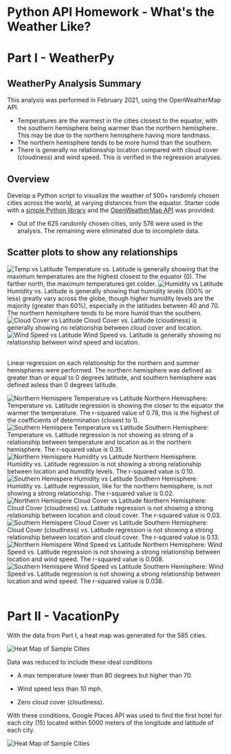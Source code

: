 # Python API Homework - What's the Weather Like?

# Part I - WeatherPy
## WeatherPy Analysis Summary
This analysis was performed in February 2021, using the OpenWeatherMap API.

  
  * Temperatures are the warmest in the cities closest to the equator, with the southern hemisphere being warmer than the northern hemisphere. This may be due to the northern hemisphere having more landmass.
  * The northern hemisphere tends to be more humid than the southern.
  * There is generally no relationsship location compared with cloud cover (cloudiness) and wind speed. This is verified in the regression analyses.

## Overview
Develop a Python script to visualize the weather of 500+ randomly chosen cities across the world, at varying distances from the equator. Starter code with a [simple Python library](https://pypi.python.org/pypi/citipy) and the [OpenWeatherMap API](https://openweathermap.org/api) was provided.

* Out of the 625 randomly chosen cities, only 576 were used in the analysis. The remaining were eliminated due to incomplete data.

## Scatter plots to show any relationships

<img src="Images/LatTemp.png" alt="Temp vs Latitude">
Temperature vs. Latitude is generally showing that the maximum temperatures are the highest closest to the equator (0). The farther north, the maximum temperatures get colder.

<img src="Images/LatHum.png" alt="Humidity vs Latitude">
Humidity vs. Latitude is generally showing that humidity levels (100% or less) greatly vary across the globe, though higher humidity levels are the majority (greater than 60%), especially in the latitudes between 40 and 70. The northern hemisphere tends to be more humid than the southern.

<img src="Images/LatCloud.png" alt="Cloud Cover vs Latitude">
Cloud Cover vs. Latitude (cloudiness) is generally showing no relationship between cloud cover and location.

<img src="Images/LatWind.png" alt="Wind Speed vs Latitude">
Wind Speed  vs. Latitude is generally showing no relationship between wind speed and location.

<br />
<br />

Linear regression on each relationship for the northern and summer hemispheres were performed. The northern hemisphere was defined as greater than or equal to 0 degrees latitude, and southern hemisphere was defined asless than 0 degrees latitude.

<img src="Images/NTemp.png" alt="Northern Hemispere Temperature vs Latitude">
Northern Hemisphere: Temperature vs. Latitude regression is showing the closer to the equator the warmer the temperature. The r-squared value of 0.78, this is the highest of the coefficients of determination (closest to 1).

<img src="Images/STemp.png" alt="Southern Hemispere Temperature vs Latitude">
Southern Hemisphere: Temperature vs. Latitude regression is not showing as strong of a relationship between temperature and location as in the northern hemisphere. The r-squared value is 0.35.

<img src="Images/NHum.png" alt="Northern Hemispere Humidity vs Latitude">
Northern Hemisphere: Humidity vs. Latitude regression is not showing a strong relationship between location and humidity levels. The r-squared value is 0.10.

<img src="Images/SHum.png" alt="Southern Hemispere Humidity vs Latitude">
Southern Hemisphere: Humidity vs. Latitude regression, like for the northern hemisphere, is not showing a strong relationship. The r-squared value is 0.02.

<img src="Images/NCloud.png" alt="Northern Hemispere Cloud Cover vs Latitude">
Northern Hemisphere: Cloud Cover (cloudiness) vs. Latitude regression is not showing a strong relationship between location and cloud cover. The r-squared value is 0.03.

<img src="Images/SCloud.png" alt="Southern Hemispere Cloud Cover vs Latitude">
Southern Hemisphere: Cloud Cover (cloudiness) vs. Latitude regression is not showing a strong relationship between location and cloud cover. The r-squared value is 0.13.

<img src="Images/NWind.png" alt="Northern Hemispere Wind Speed vs Latitude">
Northern Hemisphere: Wind Speed vs. Latitude regression is not showing a strong relationship between location and wind speed. The r-squared value is 0.008.

<img src="Images/SWind.png" alt="Southern Hemispere Wind Speed vs Latitude">
Southern Hemisphere: Wind Speed vs. Latitude regression is not showing a strong relationship between location and wind speed. The r-squared value is 0.038.

<br />
<br />

# Part II - VacationPy

With the data from Part I, a heat map was generated for the 585 cities.

<img src="Images/cities.png" alt="Heat Map of Sample Cities">

Data was reduced to include these ideal conditions

  * A max temperature lower than 80 degrees but higher than 70.

  * Wind speed less than 10 mph.

  * Zero cloud cover (cloudiness).

With these conditions, Google Places API was used to find the first hotel for each city (15) located within 5000 meters of the longitude and latitude of each city.

<img src="Images/hotels
.png" alt="Heat Map of Sample Cities">
